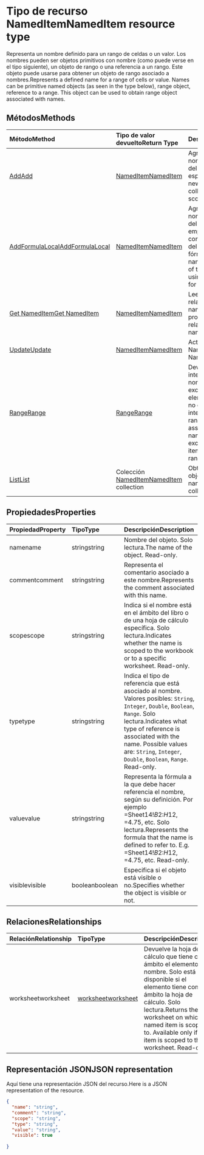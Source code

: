 # <a name="nameditem-resource-type"></a><span data-ttu-id="a04f5-101">Tipo de recurso NamedItem</span><span class="sxs-lookup"><span data-stu-id="a04f5-101">NamedItem resource type</span></span>

<span data-ttu-id="a04f5-p101">Representa un nombre definido para un rango de celdas o un valor. Los nombres pueden ser objetos primitivos con nombre (como puede verse en el tipo siguiente), un objeto de rango o una referencia a un rango. Este objeto puede usarse para obtener un objeto de rango asociado a nombres.</span><span class="sxs-lookup"><span data-stu-id="a04f5-p101">Represents a defined name for a range of cells or value. Names can be primitive named objects (as seen in the type below), range object, reference to a range. This object can be used to obtain range object associated with names.</span></span>


## <a name="methods"></a><span data-ttu-id="a04f5-105">Métodos</span><span class="sxs-lookup"><span data-stu-id="a04f5-105">Methods</span></span>

| <span data-ttu-id="a04f5-106">Método</span><span class="sxs-lookup"><span data-stu-id="a04f5-106">Method</span></span>           | <span data-ttu-id="a04f5-107">Tipo de valor devuelto</span><span class="sxs-lookup"><span data-stu-id="a04f5-107">Return Type</span></span>    |<span data-ttu-id="a04f5-108">Descripción</span><span class="sxs-lookup"><span data-stu-id="a04f5-108">Description</span></span>|
|:---------------|:--------|:----------|
|[<span data-ttu-id="a04f5-109">Add</span><span class="sxs-lookup"><span data-stu-id="a04f5-109">Add</span></span>](../api/nameditem_add.md)|[<span data-ttu-id="a04f5-110">NamedItem</span><span class="sxs-lookup"><span data-stu-id="a04f5-110">NamedItem</span></span>](nameditem.md)|<span data-ttu-id="a04f5-111">Agrega un nuevo nombre a la colección del ámbito especificado.</span><span class="sxs-lookup"><span data-stu-id="a04f5-111">Adds a new name to the collection of the given scope.</span></span>|
|[<span data-ttu-id="a04f5-112">AddFormulaLocal</span><span class="sxs-lookup"><span data-stu-id="a04f5-112">AddFormulaLocal</span></span>](../api/nameditem_addformulalocal.md)|[<span data-ttu-id="a04f5-113">NamedItem</span><span class="sxs-lookup"><span data-stu-id="a04f5-113">NamedItem</span></span>](nameditem.md)|<span data-ttu-id="a04f5-114">Agrega un nuevo nombre a la colección del ámbito especificado empleando la configuración regional del usuario para la fórmula.</span><span class="sxs-lookup"><span data-stu-id="a04f5-114">Adds a new name to the collection of the given scope using the user's locale for the formula.</span></span>|
|[<span data-ttu-id="a04f5-115">Get NamedItem</span><span class="sxs-lookup"><span data-stu-id="a04f5-115">Get NamedItem</span></span>](../api/nameditem_get.md) | [<span data-ttu-id="a04f5-116">NamedItem</span><span class="sxs-lookup"><span data-stu-id="a04f5-116">NamedItem</span></span>](nameditem.md) |<span data-ttu-id="a04f5-117">Lee las propiedades y relaciones del objeto namedItem.</span><span class="sxs-lookup"><span data-stu-id="a04f5-117">Read properties and relationships of namedItem object.</span></span>|
|[<span data-ttu-id="a04f5-118">Update</span><span class="sxs-lookup"><span data-stu-id="a04f5-118">Update</span></span>](../api/nameditem_update.md) | [<span data-ttu-id="a04f5-119">NamedItem</span><span class="sxs-lookup"><span data-stu-id="a04f5-119">NamedItem</span></span>](nameditem.md)   |<span data-ttu-id="a04f5-120">Actualiza el objeto NamedItem.</span><span class="sxs-lookup"><span data-stu-id="a04f5-120">Update NamedItem object.</span></span> |
|[<span data-ttu-id="a04f5-121">Range</span><span class="sxs-lookup"><span data-stu-id="a04f5-121">Range</span></span>](../api/nameditem_range.md)|[<span data-ttu-id="a04f5-122">Range</span><span class="sxs-lookup"><span data-stu-id="a04f5-122">Range</span></span>](range.md)|<span data-ttu-id="a04f5-p102">Devuelve el objeto de intervalo asociado al nombre. Produce una excepción si el tipo del elemento con nombre no es un intervalo.</span><span class="sxs-lookup"><span data-stu-id="a04f5-p102">Returns the range object that is associated with the name. Throws an exception if the named item's type is not a range.</span></span>|
|[<span data-ttu-id="a04f5-125">List</span><span class="sxs-lookup"><span data-stu-id="a04f5-125">List</span></span>](../api/nameditem_list.md) | <span data-ttu-id="a04f5-126">Colección [NamedItem](nameditem.md)</span><span class="sxs-lookup"><span data-stu-id="a04f5-126">[NamedItem](nameditem.md) collection</span></span> |<span data-ttu-id="a04f5-127">Obtiene la colección de objetos namedItem.</span><span class="sxs-lookup"><span data-stu-id="a04f5-127">Get namedItem object collection.</span></span> |

## <a name="properties"></a><span data-ttu-id="a04f5-128">Propiedades</span><span class="sxs-lookup"><span data-stu-id="a04f5-128">Properties</span></span>
| <span data-ttu-id="a04f5-129">Propiedad</span><span class="sxs-lookup"><span data-stu-id="a04f5-129">Property</span></span>     | <span data-ttu-id="a04f5-130">Tipo</span><span class="sxs-lookup"><span data-stu-id="a04f5-130">Type</span></span>   |<span data-ttu-id="a04f5-131">Descripción</span><span class="sxs-lookup"><span data-stu-id="a04f5-131">Description</span></span>|
|:---------------|:--------|:----------|
|<span data-ttu-id="a04f5-132">name</span><span class="sxs-lookup"><span data-stu-id="a04f5-132">name</span></span>|<span data-ttu-id="a04f5-133">string</span><span class="sxs-lookup"><span data-stu-id="a04f5-133">string</span></span>|<span data-ttu-id="a04f5-p103">Nombre del objeto. Solo lectura.</span><span class="sxs-lookup"><span data-stu-id="a04f5-p103">The name of the object. Read-only.</span></span>|
|<span data-ttu-id="a04f5-136">comment</span><span class="sxs-lookup"><span data-stu-id="a04f5-136">comment</span></span>|<span data-ttu-id="a04f5-137">string</span><span class="sxs-lookup"><span data-stu-id="a04f5-137">string</span></span>|<span data-ttu-id="a04f5-138">Representa el comentario asociado a este nombre.</span><span class="sxs-lookup"><span data-stu-id="a04f5-138">Represents the comment associated with this name.</span></span>|
|<span data-ttu-id="a04f5-139">scope</span><span class="sxs-lookup"><span data-stu-id="a04f5-139">scope</span></span>|<span data-ttu-id="a04f5-140">string</span><span class="sxs-lookup"><span data-stu-id="a04f5-140">string</span></span>|<span data-ttu-id="a04f5-p104">Indica si el nombre está en el ámbito del libro o de una hoja de cálculo específica. Solo lectura.</span><span class="sxs-lookup"><span data-stu-id="a04f5-p104">Indicates whether the name is scoped to the workbook or to a specific worksheet. Read-only.</span></span>|
|<span data-ttu-id="a04f5-143">type</span><span class="sxs-lookup"><span data-stu-id="a04f5-143">type</span></span>|<span data-ttu-id="a04f5-144">string</span><span class="sxs-lookup"><span data-stu-id="a04f5-144">string</span></span>|<span data-ttu-id="a04f5-p105">Indica el tipo de referencia que está asociado al nombre. Valores posibles: `String`, `Integer`, `Double`, `Boolean`, `Range`. Solo lectura.</span><span class="sxs-lookup"><span data-stu-id="a04f5-p105">Indicates what type of reference is associated with the name. Possible values are: `String`, `Integer`, `Double`, `Boolean`, `Range`. Read-only.</span></span>|
|<span data-ttu-id="a04f5-148">value</span><span class="sxs-lookup"><span data-stu-id="a04f5-148">value</span></span>|<span data-ttu-id="a04f5-149">string</span><span class="sxs-lookup"><span data-stu-id="a04f5-149">string</span></span>|<span data-ttu-id="a04f5-p106">Representa la fórmula a la que debe hacer referencia el nombre, según su definición. Por ejemplo =Sheet14!$B$2:$H$12, =4.75, etc. Solo lectura.</span><span class="sxs-lookup"><span data-stu-id="a04f5-p106">Represents the formula that the name is defined to refer to. E.g. =Sheet14!$B$2:$H$12, =4.75, etc. Read-only.</span></span>|
|<span data-ttu-id="a04f5-153">visible</span><span class="sxs-lookup"><span data-stu-id="a04f5-153">visible</span></span>|<span data-ttu-id="a04f5-154">boolean</span><span class="sxs-lookup"><span data-stu-id="a04f5-154">boolean</span></span>|<span data-ttu-id="a04f5-155">Especifica si el objeto está visible o no.</span><span class="sxs-lookup"><span data-stu-id="a04f5-155">Specifies whether the object is visible or not.</span></span>|

## <a name="relationships"></a><span data-ttu-id="a04f5-156">Relaciones</span><span class="sxs-lookup"><span data-stu-id="a04f5-156">Relationships</span></span>
| <span data-ttu-id="a04f5-157">Relación</span><span class="sxs-lookup"><span data-stu-id="a04f5-157">Relationship</span></span>     | <span data-ttu-id="a04f5-158">Tipo</span><span class="sxs-lookup"><span data-stu-id="a04f5-158">Type</span></span>   |<span data-ttu-id="a04f5-159">Descripción</span><span class="sxs-lookup"><span data-stu-id="a04f5-159">Description</span></span>|
|:---------------|:--------|:----------|
|<span data-ttu-id="a04f5-160">worksheet</span><span class="sxs-lookup"><span data-stu-id="a04f5-160">worksheet</span></span>|[<span data-ttu-id="a04f5-161">worksheet</span><span class="sxs-lookup"><span data-stu-id="a04f5-161">worksheet</span></span>](worksheet.md)|<span data-ttu-id="a04f5-p107">Devuelve la hoja de cálculo que tiene como ámbito el elemento con nombre. Solo está disponible si el elemento tiene como ámbito la hoja de cálculo. Solo lectura.</span><span class="sxs-lookup"><span data-stu-id="a04f5-p107">Returns the worksheet on which the named item is scoped to. Available only if the item is scoped to the worksheet. Read-only.</span></span>|

## <a name="json-representation"></a><span data-ttu-id="a04f5-165">Representación JSON</span><span class="sxs-lookup"><span data-stu-id="a04f5-165">JSON representation</span></span>

<span data-ttu-id="a04f5-166">Aquí tiene una representación JSON del recurso.</span><span class="sxs-lookup"><span data-stu-id="a04f5-166">Here is a JSON representation of the resource.</span></span>

<!-- {
  "blockType": "resource",
  "optionalProperties": [

  ],
  "@odata.type": "microsoft.graph.namedItem"
}-->

```json
{
  "name": "string",
  "comment": "string",
  "scope": "string",
  "type": "string",
  "value": "string",
  "visible": true
  
}

```

<!-- uuid: 8fcb5dbc-d5aa-4681-8e31-b001d5168d79
2015-10-25 14:57:30 UTC -->
<!-- {
  "type": "#page.annotation",
  "description": "NamedItem resource",
  "keywords": "",
  "section": "documentation",
  "tocPath": ""
}-->
